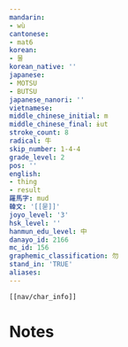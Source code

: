 ```yaml
---
mandarin:
- wù
cantonese:
- mat6
korean:
- 물
korean_native: ''
japanese:
- MOTSU
- BUTSU
japanese_nanori: ''
vietnamese:
middle_chinese_initial: m
middle_chinese_final: ɨut
stroke_count: 8
radical: 牛
skip_number: 1-4-4
grade_level: 2
pos: ''
english:
- thing
- result
羅馬字: mud
韓文: '[[묻]]'
joyo_level: '3'
hsk_level: ''
hanmun_edu_level: 中
danayo_id: 2166
mc_id: 156
graphemic_classification: 勿
stand_in: 'TRUE'
aliases:
---
```

```meta-bind-embed
[[nav/char_info]]
```

# Notes
